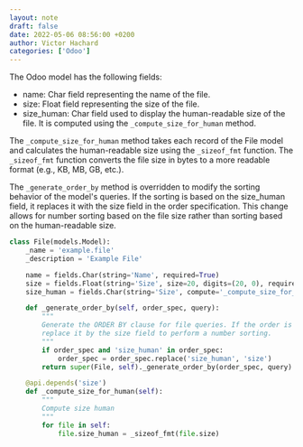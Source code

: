 ```yaml
---
layout: note
draft: false
date: 2022-05-06 08:56:00 +0200
author: Victor Hachard
categories: ['Odoo']
---
```


The Odoo model has the following fields:

- name: Char field representing the name of the file.
- size: Float field representing the size of the file.
- size_human: Char field used to display the human-readable size of the file. It is computed using the `_compute_size_for_human` method.

The `_compute_size_for_human` method takes each record of the File model and calculates the human-readable size using the `_sizeof_fmt` function. The `_sizeof_fmt` function converts the file size in bytes to a more readable format (e.g., KB, MB, GB, etc.).

The `_generate_order_by` method is overridden to modify the sorting behavior of the model's queries. If the sorting is based on the size_human field, it replaces it with the size field in the order specification. This change allows for number sorting based on the file size rather than sorting based on the human-readable size.

```py
class File(models.Model):
    _name = 'example.file'
    _description = 'Example File'

    name = fields.Char(string='Name', required=True)
    size = fields.Float(string='Size', size=20, digits=(20, 0), required=True)
    size_human = fields.Char(string='Size', compute='_compute_size_for_human', store=True)

    def _generate_order_by(self, order_spec, query):
        """
        Generate the ORDER BY clause for file queries. If the order is on the size human field
        replace it by the size field to perform a number sorting.
        """
        if order_spec and 'size_human' in order_spec:
            order_spec = order_spec.replace('size_human', 'size')
        return super(File, self)._generate_order_by(order_spec, query)

    @api.depends('size')
    def _compute_size_for_human(self):
        """
        Compute size human
        """
        for file in self:
            file.size_human = _sizeof_fmt(file.size)
```